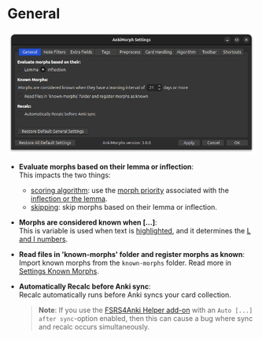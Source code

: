 # General

![general-tab.png](../../../img/general-tab.png)

* **Evaluate morphs based on their lemma or inflection**:  
  This impacts the two things:
  * [scoring algorithm](../../usage/recalc.md#scoring-algorithm): use the [morph priority](../prioritizing.md) associated with the [inflection or the lemma](../../glossary.md#morph).
  * [skipping](card_handling.md): skip morphs based on their lemma or inflection.

* **Morphs are considered known when [...]**:  
  This is variable is used when text is [highlighted](../../setup/settings/extra-fields.md#using-am-highlighted), and it
  determines the [L and I numbers](../../installation/changes-to-anki.md#toolbar).

* **Read files in 'known-morphs' folder and register morphs as known**:  
  Import known morphs from the `known-morphs` folder. Read more in [Settings Known Morphs](../setting-known-morphs.md).

* **Automatically Recalc before Anki sync**:  
  Recalc automatically runs before Anki syncs your card collection.
  > **Note**: If you use the [FSRS4Anki Helper add-on](https://ankiweb.net/shared/info/759844606) with an `Auto [...]
  after sync`-option enabled, then this can cause a bug where sync and recalc occurs simultaneously.
  